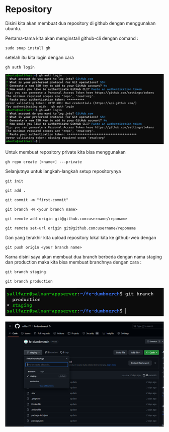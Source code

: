 # Repository

Disini kita akan membuat dua repository di github dengan menggunakan ubuntu.

Pertama-tama kita akan menginstall github-cli dengan comand :
```
sudo snap install gh
```
setelah itu kita login dengan cara

```
gh auth login
```

![image](/2.%20Repository/img/1.png)

Untuk membuat repository private kita bisa menggunakan

```
gh repo create [<name>] ---private
```

Selanjutnya untuk langkah-langkah setup repositorynya 

```
git init
```

```
git add .
```

```
git commit -m "first-commit"
```

```
git branch -M <your branch name>
```

```
git remote add origin git@github.com:username/reponame
```

```
git remote set-url origin git@github.com:username/reponame
```

Dan yang terakhir kita upload repository lokal kita ke github-web dengan

```
git push origin <your branch name>
```

Karna disini saya akan membuat dua branch berbeda dengan nama staging dan production maka kita bisa membuat branchnya dengan cara :

```
git branch staging
```

```
git branch production
```

![image](/2.%20Repository/img/2.png)

![image](/2.%20Repository/img/3.png)





